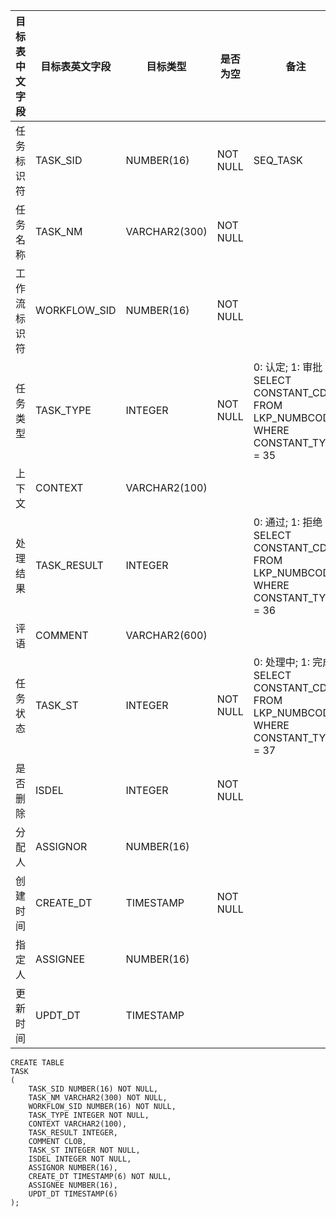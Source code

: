 <!--sec data-title="工作流任务表" data-id="section0" data-show=true ces-->

| 目标表中文字段 | 目标表英文字段      | 目标类型          | 是否为空     | 备注                                       |
| ------- | ------------ | ------------- | -------- | ---------------------------------------- |
| 任务标识符   | TASK_SID     | NUMBER(16)    | NOT NULL | SEQ_TASK                                 |
| 任务名称    | TASK_NM      | VARCHAR2(300) | NOT NULL |                                          |
| 工作流标识符  | WORKFLOW_SID | NUMBER(16)    | NOT NULL |                                          |
| 任务类型    | TASK_TYPE    | INTEGER       | NOT NULL | 0: 认定; 1: 审批 SELECT CONSTANT_CD FROM LKP_NUMBCODE WHERE   CONSTANT_TYPE = 35 |
| 上下文     | CONTEXT      | VARCHAR2(100) |          |                                          |
| 处理结果    | TASK_RESULT  | INTEGER       |          | 0: 通过; 1: 拒绝 SELECT CONSTANT_CD FROM LKP_NUMBCODE WHERE   CONSTANT_TYPE = 36 |
| 评语      | COMMENT      | VARCHAR2(600) |          |                                          |
| 任务状态    | TASK_ST      | INTEGER       | NOT NULL | 0: 处理中; 1: 完成 SELECT CONSTANT_CD FROM LKP_NUMBCODE WHERE   CONSTANT_TYPE = 37 |
| 是否删除    | ISDEL        | INTEGER       | NOT NULL |                                          |
| 分配人     | ASSIGNOR     | NUMBER(16)    |          |                                          |
| 创建时间    | CREATE_DT    | TIMESTAMP     | NOT NULL |                                          |
| 指定人     | ASSIGNEE     | NUMBER(16)    |          |                                          |
| 更新时间    | UPDT_DT      | TIMESTAMP     |          |                                          |

<!--endsec-->

<!--sec data-title="DDL" data-id="section1" data-show=true ces-->

    CREATE TABLE
    TASK
    (
        TASK_SID NUMBER(16) NOT NULL,
        TASK_NM VARCHAR2(300) NOT NULL,
        WORKFLOW_SID NUMBER(16) NOT NULL,
        TASK_TYPE INTEGER NOT NULL,
        CONTEXT VARCHAR2(100),
        TASK_RESULT INTEGER,
        COMMENT CLOB,
        TASK_ST INTEGER NOT NULL,
        ISDEL INTEGER NOT NULL,
        ASSIGNOR NUMBER(16),
        CREATE_DT TIMESTAMP(6) NOT NULL,
        ASSIGNEE NUMBER(16),
        UPDT_DT TIMESTAMP(6)
    );

<!--endsec-->
